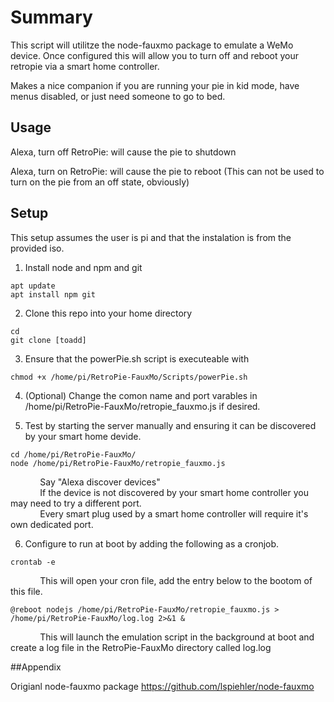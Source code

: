 # Summary 
This script will utilitze the node-fauxmo package to emulate a WeMo device. Once configured this will allow you to turn off and reboot your retropie via a smart home controller. 

Makes a nice companion if you are running your pie in kid mode, have menus disabled, or just need someone to go to bed. 

## Usage 

Alexa, turn off RetroPie: will cause the pie to shutdown

Alexa, turn on RetroPie: will cause the pie to reboot (This can not be used to turn on the pie from an off state, obviously)

## Setup 
This setup assumes the user is pi and that the instalation is from the provided iso.

1. Install node and npm and git 
```
apt update 
apt install npm git
```
2. Clone this repo into your home directory
```
cd 
git clone [toadd]
```
3. Ensure that the powerPie.sh script is executeable with
```
chmod +x /home/pi/RetroPie-FauxMo/Scripts/powerPie.sh
```

4. (Optional) Change the comon name and port varables in /home/pi/RetroPie-FauxMo/retropie_fauxmo.js if desired. 

5. Test by starting the server manually and ensuring it can be discovered by your smart home devide. 
```
cd /home/pi/RetroPie-FauxMo/
node /home/pi/RetroPie-FauxMo/retropie_fauxmo.js
```
&nbsp; &nbsp; &nbsp; &nbsp; &nbsp; &nbsp; Say "Alexa discover devices"<br> 
&nbsp; &nbsp; &nbsp; &nbsp; &nbsp; &nbsp; If the device is not discovered by your smart home controller you may need to try a different port.<br>
&nbsp; &nbsp; &nbsp; &nbsp; &nbsp; &nbsp; Every smart plug used by a smart home controller will require it's own dedicated port. 

6. Configure to run at boot by adding the following as a cronjob. 
```
crontab -e 
```
&nbsp; &nbsp; &nbsp; &nbsp; &nbsp; &nbsp; This will open your cron file, add the entry below to the bootom of this file. 

```
@reboot nodejs /home/pi/RetroPie-FauxMo/retropie_fauxmo.js > /home/pi/RetroPie-FauxMo/log.log 2>&1 & 
```

&nbsp; &nbsp; &nbsp; &nbsp; &nbsp; &nbsp; This will launch the emulation script in the background at boot and create a log file in the RetroPie-FauxMo directory called log.log 

##Appendix

Origianl node-fauxmo package https://github.com/lspiehler/node-fauxmo



